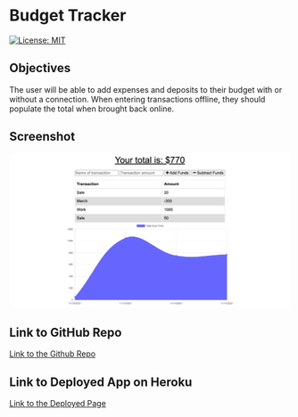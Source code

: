 # Budget Tracker

[![License: MIT](https://img.shields.io/badge/License-MIT-yellow.svg)](https://opensource.org/licenses/MIT)

## Objectives
The user will be able to add expenses and deposits to their budget with or without a connection. When entering transactions offline, they should populate the total when brought back online.

## Screenshot

![Webpage showing graph of budget including money earned and spent along with input fields and buttons to add or subtract transactions](./public/images/webpage.png)


## Link to GitHub Repo
[Link to the Github Repo](https://github.com/erikaosterbur/budget-tracker.git)

## Link to Deployed App on Heroku
[Link to the Deployed Page](https://erika-osterbur-budget-tracker.herokuapp.com/)